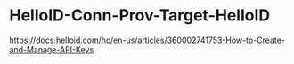 # HelloID-Conn-Prov-Target-HelloID

https://docs.helloid.com/hc/en-us/articles/360002741753-How-to-Create-and-Manage-API-Keys
